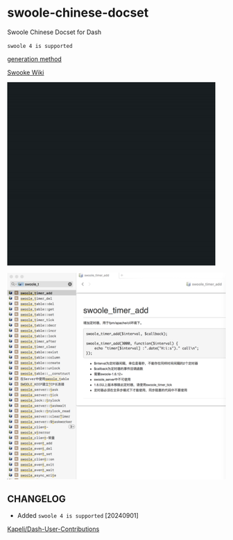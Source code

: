 # swoole-chinese-docset

Swoole Chinese Docset for Dash

`swoole 4 is supported`

[generation method](./src/README.md)

[Swooke Wiki](http://wiki.swoole.com/)

![demo](./demo.gif)

![dash-demo](./dash-demo.png)


## CHANGELOG
- Added `swoole 4 is supported` [20240901]

[Kapeli/Dash-User-Contributions](https://github.com/Kapeli/Dash-User-Contributions/tree/master/docsets/Swoole_Chinese)
